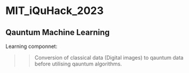 # MIT_iQuHack_2023
## Qauntum Machine Learning 
Learning componnet:
>> Conversion of classical data (Digital images) to qauntum data before utilising qauntum algorithms.
>> 

